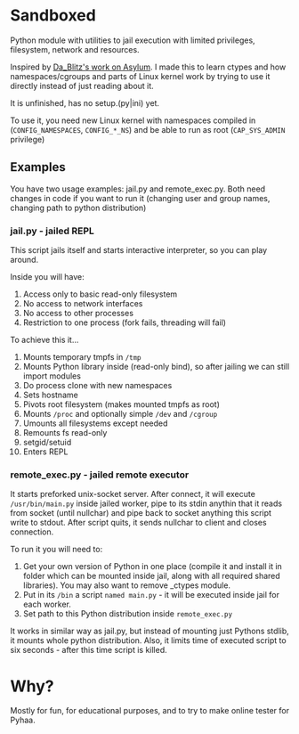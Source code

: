 # Sandboxed

Python module with utilities to jail execution with limited privileges, filesystem, network and resources.

Inspired by [Da_Blitz's work on Asylum](http://code.pocketnix.org/asylum). I made this to learn ctypes and how namespaces/cgroups and parts of Linux kernel work by trying to use it directly instead of just reading about it.

It is unfinished, has no setup.(py|ini) yet.

To use it, you need new Linux kernel with namespaces compiled in (`CONFIG_NAMESPACES`, `CONFIG_*_NS`) and be able to run as root (`CAP_SYS_ADMIN` privilege)

## Examples

You have two usage examples: jail.py and remote_exec.py. Both need changes in code if you want to run it (changing user and group names, changing path to python distribution)

### jail.py - jailed REPL

This script jails itself and starts interactive interpreter, so you can play around.

Inside you will have:

1. Access only to basic read-only filesystem
1. No access to network interfaces
1. No access to other processes
1. Restriction to one process (fork fails, threading will fail)

To achieve this it...

1. Mounts temporary tmpfs in `/tmp`
1. Mounts Python library inside (read-only bind), so after jailing we can still import modules
1. Do process clone with new namespaces
1. Sets hostname
1. Pivots root filesystem (makes mounted tmpfs as root)
1. Mounts `/proc` and optionally simple `/dev` and `/cgroup`
1. Umounts all filesystems except needed
1. Remounts fs read-only
1. setgid/setuid
1. Enters REPL

### remote_exec.py - jailed remote executor

It starts preforked unix-socket server. After connect, it will execute `/usr/bin/main.py` inside jailed worker, pipe to its stdin anythin that it reads from socket (until nullchar) and pipe back to socket anything this script write to stdout. After script quits, it sends nullchar to client and closes connection.

To run it you will need to:

1. Get your own version of Python in one place (compile it and install it in folder which can be mounted inside jail, along with all required shared libraries). You may also want to remove _ctypes module.
1. Put in its `/bin` a script `named main.py` - it will be executed inside jail for each worker.
1. Set path to this Python distribution inside `remote_exec.py`

It works in similar way as jail.py, but instead of mounting just Pythons stdlib, it mounts whole python distribution. Also, it limits time of executed script to six seconds - after this time script is killed.

# Why?

Mostly for fun, for educational purposes, and to try to make online tester for Pyhaa.

